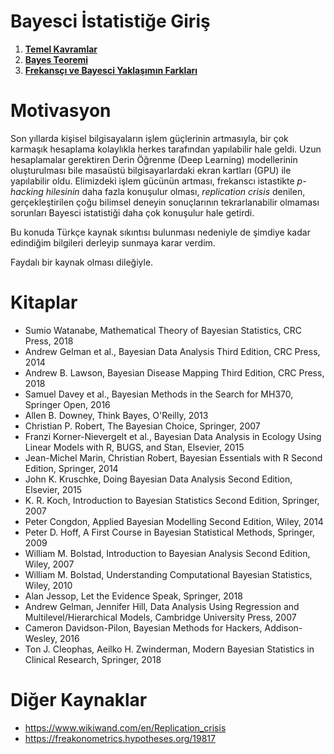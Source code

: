 # Bayesci İstatistiğe Giriş

1. [__Temel Kavramlar__](01-Fundamentals.md)
2. [__Bayes Teoremi__](02-BayesTheorem.md)
3. [__Frekansçı ve Bayesci Yaklaşımın Farkları__](03-FrequentistVsBayesian.md)

# Motivasyon

Son yıllarda kişisel bilgisayaların işlem güçlerinin artmasıyla, bir çok karmaşık hesaplama kolaylıkla herkes tarafından yapılabilir hale geldi. Uzun hesaplamalar gerektiren Derin Öğrenme (Deep Learning) modellerinin oluşturulması bile masaüstü bilgisayarlardaki ekran kartları (GPU) ile yapılabilir oldu. Elimizdeki işlem gücünün artması, frekanscı istastikte _p-hacking hilesinin_ daha fazla konuşulur olması, _replication crisis_ denilen, gerçekleştirilen çoğu bilimsel deneyin sonuçlarının tekrarlanabilir olmaması sorunları Bayesci istatistiği daha çok konuşulur hale getirdi.

Bu konuda Türkçe kaynak sıkıntısı bulunması nedeniyle de şimdiye kadar edindiğim bilgileri derleyip sunmaya karar verdim. 

Faydalı bir kaynak olması dileğiyle.

# Kitaplar

- Sumio Watanabe, Mathematical Theory of Bayesian Statistics, CRC Press, 2018 
- Andrew Gelman et al., Bayesian Data Analysis Third Edition, CRC Press, 2014
- Andrew B. Lawson, Bayesian Disease Mapping Third Edition, CRC Press, 2018
- Samuel Davey et al., Bayesian Methods in the Search for MH370, Springer Open, 2016
- Allen B. Downey, Think Bayes, O'Reilly, 2013
- Christian P. Robert, The Bayesian Choice, Springer, 2007
- Franzi Korner-Nievergelt et al., Bayesian Data Analysis in Ecology Using Linear Models with R, BUGS, and Stan, Elsevier, 2015
- Jean-Michel Marin, Christian Robert, Bayesian Essentials with R Second Edition, Springer, 2014
- John K. Kruschke, Doing Bayesian Data Analysis Second Edition, Elsevier, 2015
- K. R. Koch, Introduction to Bayesian Statistics Second Edition, Springer, 2007
- Peter Congdon, Applied Bayesian Modelling Second Edition, Wiley, 2014
- Peter D. Hoff, A First Course in Bayesian Statistical Methods, Springer, 2009
- William M. Bolstad, Introduction to Bayesian Analysis Second Edition, Wiley, 2007
- William M. Bolstad, Understanding Computational Bayesian Statistics, Wiley, 2010
- Alan Jessop, Let the Evidence Speak, Springer, 2018
- Andrew Gelman, Jennifer Hill, Data Analysis Using Regression and Multilevel/Hierarchical Models, Cambridge University Press, 2007
- Cameron Davidson-Pilon, Bayesian Methods for Hackers, Addison-Wesley, 2016
- Ton J. Cleophas, Aeilko H. Zwinderman, Modern Bayesian Statistics in Clinical Research, Springer, 2018

# Diğer Kaynaklar

- https://www.wikiwand.com/en/Replication_crisis
- https://freakonometrics.hypotheses.org/19817

